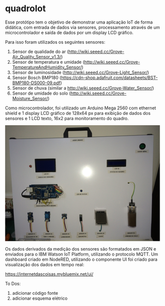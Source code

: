 # quadroIot

Esse protótipo tem o objetivo de demonstrar uma aplicação IoT de forma didática, com entrada de dados via sensores, processamento através de um microcontrolador e saída de dados por um display LCD gráfico.

Para isso foram utilizados os seguintes sensores:
1. Sensor de qualidade do ar (http://wiki.seeed.cc/Grove-Air_Quality_Sensor_v1.3/)
2. Sensor de temperatura e umidade (http://wiki.seeed.cc/Grove-TemperatureAndHumidity_Sensor/)
3. Sensor de luminosidade (http://wiki.seeed.cc/Grove-Light_Sensor/)
4. Sensor Bosch BMP180 (https://cdn-shop.adafruit.com/datasheets/BST-BMP180-DS000-09.pdf)
5. Sensor de chuva (similar a http://wiki.seeed.cc/Grove-Water_Sensor/)
6. Sensor de umidade do solo (http://wiki.seeed.cc/Grove-Moisture_Sensor/)

Como microcontrolador, foi utilizado um Arduino Mega 2560 com ethernet shield e 1 display LCD gráfico de 128x64 px para exibição de dados dos sensores e 1 LCD texto, 16x2 para monitoramento do quadro.

![alt text](https://github.com/cesariojr/quadroIot/blob/master/quadrosensoresIOT.JPG)

Os dados derivados da medição dos sensores são formatados em JSON e enviados para o IBM Watson IoT Platform, utilizando o protocolo MQTT. Um dashboard criado em NodeRED, utilizando o componente UI foi criado para visualização dos dados em tempo real:

https://internetdascoisas.mybluemix.net/ui/

To Dos:
1. adicionar código fonte
2. adicionar esquema elétrico
